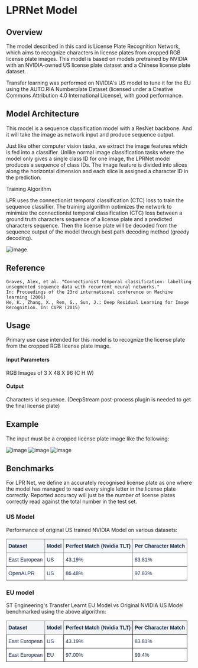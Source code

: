 # LPRNet Model

## Overview

The model described in this card is License Plate Recognition Network, which aims to recognize characters in license plates from cropped RGB license plate images. This model is based on models pretrained by NVIDIA with an NVIDIA-owned US license plate dataset and a Chinese license plate dataset.

Transfer learning was performed on NVIDIA's US model to tune it for the EU using the AUTO.RIA Numberplate Dataset (licensed under a
Creative Commons Attribution 4.0 International License), with good performance.

## Model Architecture

This model is a sequence classification model with a ResNet backbone. And it will take the image as network input and produce sequence output.

Just like other computer vision tasks, we extract the image features which is fed into a classifier. Unlike normal image classification tasks where the model only gives a single class ID for one image, the LPRNet model produces a sequence of class IDs. The image feature is divided into slices along the horizontal dimension and each slice is assigned a character ID in the prediction.

Training Algorithm

LPR uses the connectionist temporal classification (CTC) loss to train the sequence classifier.
The training algorithm optimizes the network to minimize the connectionist temporal classification (CTC) loss between a ground truth characters sequence of a license plate and a predicted characters sequence. Then the license plate will be decoded from the sequence output of the model through best path decoding method (greedy decoding).

![image](models/lprnet/database/lpr_model_architecture.png)

## Reference

    Graves, Alex, et al. "Connectionist temporal classification: labelling unsegmented sequence data with recurrent neural networks."
    In: Proceedings of the 23rd international conference on Machine learning (2006)
    He, K., Zhang, X., Ren, S., Sun, J.: Deep Residual Learning for Image Recognition. In: CVPR (2015)

## Usage

Primary use case intended for this model is to recognize the license plate from the cropped RGB license plate image.

#### Input Parameters

RGB Images of 3 X 48 X 96 (C H W)

#### Output

Characters id sequence. (DeepStream post-process plugin is needed to get the final license plate)

## Example

The input must be a cropped license plate image like the following:

![image](models/lprnet/database/ca286.png)
![image](models/lprnet/database/cal_plate.jpg)
![image](models/lprnet/database/wy963.png)

## Benchmarks

For LPR Net, we define an accurately recognised license plate as one where the model has managed to read every single letter in the license plate correctly. Reported accuracy will just be the number of license plates correctly read against the total number in the test set.

### US Model

Performance of original US trained NVIDIA Model on various datasets:

<table style="border-collapse:collapse;border-spacing:0" class="tg"><thead><tr><th style="background-color:#F4F5F7;border-color:inherit;border-style:solid;border-width:1px;color:#172B4D;font-family:Arial, sans-serif;font-size:14px;font-weight:bold;overflow:hidden;padding:10px 5px;text-align:left;vertical-align:top;word-break:normal">Dataset<br></th><th style="background-color:#F4F5F7;border-color:inherit;border-style:solid;border-width:1px;color:#172B4D;font-family:Arial, sans-serif;font-size:14px;font-weight:bold;overflow:hidden;padding:10px 5px;text-align:left;vertical-align:top;word-break:normal">Model<br></th><th style="background-color:#F4F5F7;border-color:inherit;border-style:solid;border-width:1px;color:#172B4D;font-family:Arial, sans-serif;font-size:14px;font-weight:bold;overflow:hidden;padding:10px 5px;text-align:left;vertical-align:top;word-break:normal">Perfect Match (Nvidia TLT)<br></th><th style="background-color:#F4F5F7;border-color:inherit;border-style:solid;border-width:1px;color:#172B4D;font-family:Arial, sans-serif;font-size:14px;font-weight:bold;overflow:hidden;padding:10px 5px;text-align:left;vertical-align:top;word-break:normal">Per Character Match<br></th></tr></thead><tbody><tr><td style="background-color:#FFF;border-color:inherit;border-style:solid;border-width:1px;color:#172B4D;font-family:Arial, sans-serif;font-size:14px;overflow:hidden;padding:10px 5px;text-align:left;vertical-align:top;word-break:normal"><span style="font-weight:normal">East European</span></td><td style="background-color:#FFF;border-color:inherit;border-style:solid;border-width:1px;color:#172B4D;font-family:Arial, sans-serif;font-size:14px;overflow:hidden;padding:10px 5px;text-align:left;vertical-align:top;word-break:normal"><span style="font-weight:normal"> US</span></td><td style="background-color:#FFF;border-color:inherit;border-style:solid;border-width:1px;color:#172B4D;font-family:Arial, sans-serif;font-size:14px;overflow:hidden;padding:10px 5px;text-align:left;vertical-align:top;word-break:normal"><span style="font-weight:normal">43.19</span>%</td><td style="background-color:#FFF;border-color:inherit;border-style:solid;border-width:1px;color:#172B4D;font-family:Arial, sans-serif;font-size:14px;overflow:hidden;padding:10px 5px;text-align:left;vertical-align:top;word-break:normal"><span style="font-weight:normal">83.81%</span></td></tr><tr><td style="background-color:#FFF;border-color:inherit;border-style:solid;border-width:1px;color:#172B4D;font-family:Arial, sans-serif;font-size:14px;overflow:hidden;padding:10px 5px;text-align:left;vertical-align:top;word-break:normal"><span style="font-weight:normal">OpenALPR</span></td><td style="background-color:#FFF;border-color:inherit;border-style:solid;border-width:1px;color:#172B4D;font-family:Arial, sans-serif;font-size:14px;overflow:hidden;padding:10px 5px;text-align:left;vertical-align:top;word-break:normal"><span style="font-weight:normal">US</span></td><td style="background-color:#FFF;border-color:inherit;border-style:solid;border-width:1px;color:#172B4D;font-family:Arial, sans-serif;font-size:14px;overflow:hidden;padding:10px 5px;text-align:left;vertical-align:top;word-break:normal"><span style="font-weight:normal">86.48%</span></td><td style="background-color:#FFF;border-color:inherit;border-style:solid;border-width:1px;color:#172B4D;font-family:Arial, sans-serif;font-size:14px;overflow:hidden;padding:10px 5px;text-align:left;vertical-align:top;word-break:normal"><span style="font-weight:normal">97.83%</span></td></tr></tbody></table>

### EU model

ST Engineering's Transfer Learnt EU Model vs Original NVIDIA US Model benchmarked using the above algorithm:

<table style="border-collapse:collapse;border-spacing:0" class="tg"><thead><tr><th style="background-color:#F4F5F7;border-color:inherit;border-style:solid;border-width:1px;color:#172B4D;font-family:Arial, sans-serif;font-size:14px;font-weight:bold;overflow:hidden;padding:10px 5px;text-align:left;vertical-align:top;word-break:normal">Dataset<br></th><th style="background-color:#F4F5F7;border-color:inherit;border-style:solid;border-width:1px;color:#172B4D;font-family:Arial, sans-serif;font-size:14px;font-weight:bold;overflow:hidden;padding:10px 5px;text-align:left;vertical-align:top;word-break:normal">Model<br></th><th style="background-color:#F4F5F7;border-color:black;border-style:solid;border-width:1px;color:#172B4D;font-family:Arial, sans-serif;font-size:14px;font-weight:bold;overflow:hidden;padding:10px 5px;text-align:left;vertical-align:top;word-break:normal">Perfect Match (Nvidia TLT)<br></th><th style="background-color:#F4F5F7;border-color:black;border-style:solid;border-width:1px;color:#172B4D;font-family:Arial, sans-serif;font-size:14px;font-weight:bold;overflow:hidden;padding:10px 5px;text-align:left;vertical-align:top;word-break:normal">Per Character Match<br></th></tr></thead><tbody><tr><td style="background-color:#FFF;border-color:black;border-style:solid;border-width:1px;color:#172B4D;font-family:Arial, sans-serif;font-size:14px;overflow:hidden;padding:10px 5px;text-align:left;vertical-align:top;word-break:normal"><span style="font-weight:normal">East European</span></td><td style="background-color:#FFF;border-color:black;border-style:solid;border-width:1px;color:#172B4D;font-family:Arial, sans-serif;font-size:14px;overflow:hidden;padding:10px 5px;text-align:left;vertical-align:top;word-break:normal"><span style="font-weight:normal"> US</span></td><td style="background-color:#FFF;border-color:black;border-style:solid;border-width:1px;color:#172B4D;font-family:Arial, sans-serif;font-size:14px;overflow:hidden;padding:10px 5px;text-align:left;vertical-align:top;word-break:normal"><span style="font-weight:normal">43.19</span>%</td><td style="background-color:#FFF;border-color:black;border-style:solid;border-width:1px;color:#172B4D;font-family:Arial, sans-serif;font-size:14px;overflow:hidden;padding:10px 5px;text-align:left;vertical-align:top;word-break:normal"><span style="font-weight:normal">83.81%</span></td></tr><tr><td style="background-color:#FFF;border-color:black;border-style:solid;border-width:1px;color:#172B4D;font-family:Arial, sans-serif;font-size:14px;overflow:hidden;padding:10px 5px;text-align:left;vertical-align:top;word-break:normal"><span style="font-weight:normal">East European</span></td><td style="background-color:#FFF;border-color:black;border-style:solid;border-width:1px;color:#172B4D;font-family:Arial, sans-serif;font-size:14px;overflow:hidden;padding:10px 5px;text-align:left;vertical-align:top;word-break:normal"><span style="font-weight:normal">EU</span></td><td style="background-color:#FFF;border-color:black;border-style:solid;border-width:1px;color:#172B4D;font-family:Arial, sans-serif;font-size:14px;overflow:hidden;padding:10px 5px;text-align:left;vertical-align:top;word-break:normal"><span style="font-weight:normal">97.00%</span></td><td style="background-color:#FFF;border-color:black;border-style:solid;border-width:1px;color:#172B4D;font-family:Arial, sans-serif;font-size:14px;overflow:hidden;padding:10px 5px;text-align:left;vertical-align:top;word-break:normal"><span style="font-weight:normal">99.4%</span></td></tr></tbody></table>
